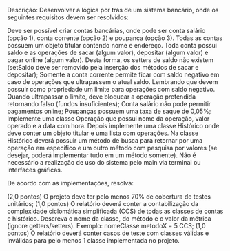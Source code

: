 
Descrição:
Desenvolver a lógica por trás de um sistema bancário, onde os seguintes requisitos devem ser resolvidos:

Deve ser possível criar contas bancárias, onde pode ser conta salário (opção 1), conta corrente (opção 2) e poupança (opção 3). Todas as contas possuem um objeto titular contendo nome e endereço. Toda conta possui saldo e as operações de sacar (algum valor), depositar (algum valor) e pagar online (algum valor). Desta forma, os setters de saldo não existem (setSaldo deve ser removido pela inserção dos métodos de sacar e depositar);
Somente a conta corrente permite ficar com saldo negativo em caso de operações que ultrapassem o atual saldo. Lembrando que devem possuir como propriedade um limite para operações com saldo negativo. Quando ultrapassar o limite, deve bloquear a operação pretendida retornando falso (fundos insuficientes); 
Conta salário não pode permitir pagamentos online;
Poupanças possuem uma taxa de saque de 0,05%;
Implemente uma classe Operação que possui nome da operação, valor operado e a data com hora. Depois implemente uma classe Histórico onde deve conter um objeto titular e uma lista com operações. Na classe Histórico deverá possuir um método de busca para retornar por uma operação em específico e um outro método com pesquisa por valores (se desejar, poderá implementar tudo em um método somente).
Não é necessário a realização de uso do sistema pelo main via terminal ou interfaces gráficas.
 

De acordo com as implementações, resolva:

(2,0 pontos) O projeto deve ter pelo menos 70% de cobertura de testes unitários;
(1,0 pontos) O relatório deverá conter a contabilização da complexidade ciclomática simplificada (CCS) de todas as classes de contas e histórico. Descreva o nome da classe, do método e o valor da métrica (ignore getters/setters). Exemplo: nomeClasse:metodoX = 5 CCS;
(1,0 pontos) O relatório deverá conter casos de teste com classes válidas e inválidas para pelo menos 1 classe implementada no projeto.
